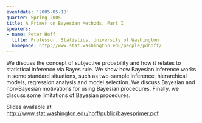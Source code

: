 ```yaml
---
eventdate: '2005-05-18'
quarter: Spring 2005
title: A Primer on Bayesian Methods, Part I
speakers:
- name: Peter Hoff
  title: Professor, Statistics, University of Washington
  homepage: http://www.stat.washington.edu/people/pdhoff/
---
```

We discuss the concept of subjective probability and how it relates to statistical inference via Bayes rule. We show how Bayesian inference works in some standard situations, such as two-sample inference, hierarchical models, regression analysis and model selection. We discuss Bayesian and non-Bayesian motivations for using Bayesian procedures. Finally, we discuss some limitations of Bayesian procedures.

Slides available at http://www.stat.washington.edu/hoff/public/bayesprimer.pdf